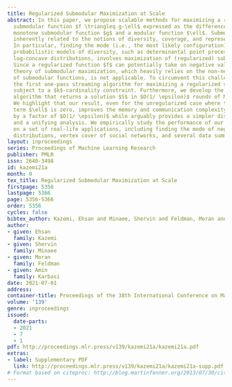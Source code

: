 ```yaml
---
title: Regularized Submodular Maximization at Scale
abstract: In this paper, we propose scalable methods for maximizing a regularized
  submodular function $f \triangleq g-\ell$ expressed as the difference between a
  monotone submodular function $g$ and a modular function $\ell$. Submodularity is
  inherently related to the notions of diversity, coverage, and representativeness.
  In particular, finding the mode (i.e., the most likely configuration) of many popular
  probabilistic models of diversity, such as determinantal point processes and strongly
  log-concave distributions, involves maximization of (regularized) submodular functions.
  Since a regularized function $f$ can potentially take on negative values, the classic
  theory of submodular maximization, which heavily relies on the non-negativity assumption
  of submodular functions, is not applicable. To circumvent this challenge, we develop
  the first one-pass streaming algorithm for maximizing a regularized submodular function
  subject to a $k$-cardinality constraint. Furthermore, we develop the first distributed
  algorithm that returns a solution $S$ in $O(1/ \epsilon)$ rounds of MapReduce computation.
  We highlight that our result, even for the unregularized case where the modular
  term $\ell$ is zero, improves the memory and communication complexity of the state-of-the-art
  by a factor of $O(1/ \epsilon)$ while arguably provides a simpler distributed algorithm
  and a unifying analysis. We empirically study the performance of our scalable methods
  on a set of real-life applications, including finding the mode of negatively correlated
  distributions, vertex cover of social networks, and several data summarization tasks.
layout: inproceedings
series: Proceedings of Machine Learning Research
publisher: PMLR
issn: 2640-3498
id: kazemi21a
month: 0
tex_title: Regularized Submodular Maximization at Scale
firstpage: 5356
lastpage: 5366
page: 5356-5366
order: 5356
cycles: false
bibtex_author: Kazemi, Ehsan and Minaee, Shervin and Feldman, Moran and Karbasi, Amin
author:
- given: Ehsan
  family: Kazemi
- given: Shervin
  family: Minaee
- given: Moran
  family: Feldman
- given: Amin
  family: Karbasi
date: 2021-07-01
address:
container-title: Proceedings of the 38th International Conference on Machine Learning
volume: '139'
genre: inproceedings
issued:
  date-parts:
  - 2021
  - 7
  - 1
pdf: http://proceedings.mlr.press/v139/kazemi21a/kazemi21a.pdf
extras:
- label: Supplementary PDF
  link: http://proceedings.mlr.press/v139/kazemi21a/kazemi21a-supp.pdf
# Format based on citeproc: http://blog.martinfenner.org/2013/07/30/citeproc-yaml-for-bibliographies/
---
```

